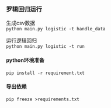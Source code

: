 ### 罗辑回归运行
生成csv数据   
```python main.py logistic -t handle_data```   

运行逻辑回归       
```python main.py logistic -t run```

#### python环境准备
```pip install -r requirement.txt```


#### 导出依赖
```pip freeze >requirements.txt```
   
   